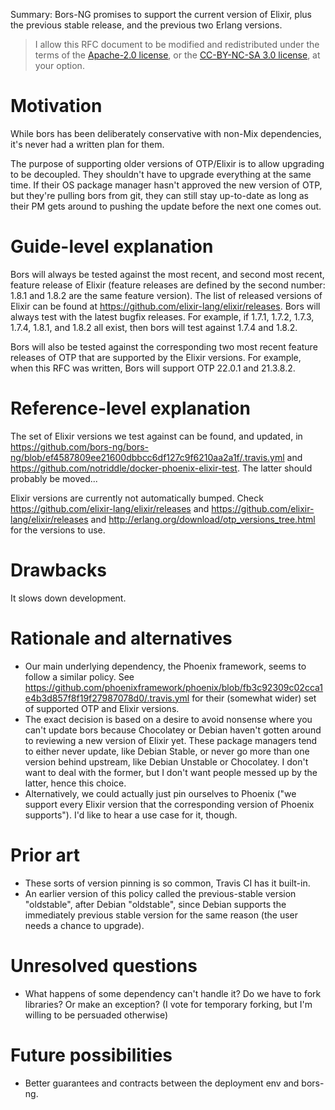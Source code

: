 Summary: Bors-NG promises to support the current version of Elixir, plus the previous stable release, and the previous two Erlang versions.

> I allow this RFC document to be modified and redistributed under the terms of the [Apache-2.0 license](http://www.apache.org/licenses/LICENSE-2.0%3E), or the [CC-BY-NC-SA 3.0 license](http://creativecommons.org/licenses/by-nc-sa/3.0/deed.en_US), at your option.

# Motivation

While bors has been deliberately conservative with non-Mix dependencies, it's never had a written plan for them.

The purpose of supporting older versions of OTP/Elixir is to allow upgrading to be decoupled. They shouldn't have to upgrade everything at the same time. If their OS package manager hasn't approved the new version of OTP, but they're pulling bors from git, they can still stay up-to-date as long as their PM gets around to pushing the update before the next one comes out.

# Guide-level explanation

Bors will always be tested against the most recent, and second most recent, feature release of Elixir (feature releases are defined by the second number: 1.8.1 and 1.8.2 are the same feature version). The list of released versions of Elixir can be found at <https://github.com/elixir-lang/elixir/releases>. Bors will always test with the latest bugfix releases. For example, if 1.7.1, 1.7.2, 1.7.3, 1.7.4, 1.8.1, and 1.8.2 all exist, then bors will test against 1.7.4 and 1.8.2.

Bors will also be tested against the corresponding two most recent feature releases of OTP that are supported by the Elixir versions. For example, when this RFC was written, Bors will support OTP 22.0.1 and 21.3.8.2.

# Reference-level explanation

The set of Elixir versions we test against can be found, and updated, in <https://github.com/bors-ng/bors-ng/blob/ef4587809ee21600dbbcc6df127c9f6210aa2a1f/.travis.yml> and <https://github.com/notriddle/docker-phoenix-elixir-test>. The latter should probably be moved...

Elixir versions are currently not automatically bumped. Check <https://github.com/elixir-lang/elixir/releases> and <https://github.com/elixir-lang/elixir/releases> and <http://erlang.org/download/otp_versions_tree.html> for the versions to use.

# Drawbacks

It slows down development.

# Rationale and alternatives

* Our main underlying dependency, the Phoenix framework, seems to follow a similar policy. See <https://github.com/phoenixframework/phoenix/blob/fb3c92309c02cca1e4b3d857f8f19f27987078d0/.travis.yml> for their (somewhat wider) set of supported OTP and Elixir versions.
* The exact decision is based on a desire to avoid nonsense where you can't update bors because Chocolatey or Debian haven't gotten around to reviewing a new version of Elixir yet. These package managers tend to either never update, like Debian Stable, or never go more than one version behind upstream, like Debian Unstable or Chocolatey. I don't want to deal with the former, but I don't want people messed up by the latter, hence this choice.
* Alternatively, we could actually just pin ourselves to Phoenix ("we support every Elixir version that the corresponding version of Phoenix supports"). I'd like to hear a use case for it, though.

# Prior art

* These sorts of version pinning is so common, Travis CI has it built-in.
* An earlier version of this policy called the previous-stable version "oldstable", after Debian "oldstable", since Debian supports the immediately previous stable version for the same reason (the user needs a chance to upgrade).

# Unresolved questions

* What happens of some dependency can't handle it? Do we have to fork libraries? Or make an exception? (I vote for temporary forking, but I'm willing to be persuaded otherwise)

# Future possibilities

* Better guarantees and contracts between the deployment env and bors-ng.